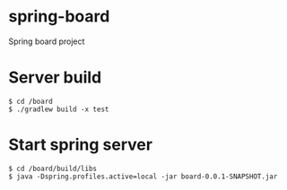 # spring-board
Spring board project

# Server build
```
$ cd /board 
$ ./gradlew build -x test 
```

# Start spring server
```
$ cd /board/build/libs
$ java -Dspring.profiles.active=local -jar board-0.0.1-SNAPSHOT.jar
```